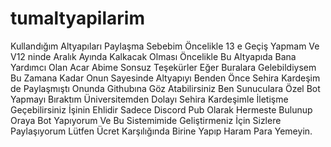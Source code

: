 # tumaltyapilarim
Kullandığım Altyapıları Paylaşma Sebebim Öncelikle 13 e Geçiş Yapmam Ve V12 ninde Aralık Ayında Kalkacak Olması Öncelikle Bu Altyapıda Bana Yardımcı Olan Acar Abime Sonsuz Teşekürler Eğer Buralara Gelebildiysem Bu Zamana Kadar Onun Sayesinde Altyapıyı Benden Önce Sehira Kardeşim de Paylaşmıştı Onunda Githubına Göz Atabilirsiniz Ben Sunuculara Özel Bot Yapmayı Bıraktım Üniversitemden Dolayı Sehira Kardeşimle İletişme Geçebilirsiniz İşinin Ehlidir Sadece Discord Pub Olarak Hermeste Bulunup Oraya Bot Yapıyorum Ve Bu Sistemimide Geliştirmeniz İçin Sizlere Paylaşıyorum Lütfen Ücret Karşılığında Birine Yapıp Haram Para Yemeyin.
